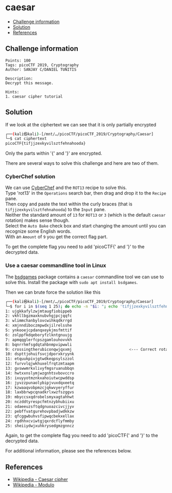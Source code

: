 # caesar

- [Challenge information](#challenge-information)
- [Solution](#solution)
- [References](#references)

## Challenge information
```
Points: 100
Tags: picoCTF 2019, Cryptography
Author: SANJAY C/DANIEL TUNITIS

Description:
Decrypt this message.

Hints:
1. caesar cipher tutorial
```

## Solution

If we look at the ciphertext we can see that it is only partially encrypted
```bash
┌──(kali㉿kali)-[/mnt/…/picoCTF/picoCTF_2019/Cryptography/Caesar]
└─$ cat ciphertext
picoCTF{tifjjzexkyvilsztfehnahooda}
```

Only the parts within '{' and '}' are encrypted.

There are several ways to solve this challenge and here are two of them.

### CyberChef solution

We can use [CyberChef](https://gchq.github.io/CyberChef/) and the `ROT13` recipe to solve this.  
Type 'rot13' in the `Operations` search bar, then drag and drop it to the `Recipe` pane.  
Then copy and paste the text within the curly braces (that is `tifjjzexkyvilsztfehnahooda`) to the `Input` pane.  
Neither the standard amount of `13` for `ROT13` or `3` (which is the default `caesar` rotation) makes sense though.  
Select the `Auto Bake` check box and start changing the amount until you can recognize some English words.  
With an `Amount` of `9` you get the correct flag part.

To get the complete flag you need to add 'picoCTF{' and '}' to the decrypted data.

### Use a caesar commandline tool in Linux

The [bsdgames](https://wiki.linuxquestions.org/wiki/BSD_games) package contains a `caesar` commandline tool we can use to solve this. Install the package with `sudo apt install bsdgames`.

Then we can brute force the solution like this
```bash
┌──(kali㉿kali)-[/mnt/…/picoCTF/picoCTF_2019/Cryptography/Caesar]
└─$ for i in $(seq 1 25); do echo -n "$i: "; echo 'tifjjzexkyvilsztfehnahooda' | caesar $i; done
1: ujgkkafylzwjmtaugfiobippeb
2: vkhllbgzmaxknubvhgjpcjqqfc
3: wlimmchanbylovcwihkqdkrrgd
4: xmjnndiboczmpwdxjilrelsshe
5: ynkooejcpdanqxeykjmsfmttif
6: zolppfkdqeboryfzlkntgnuujg
7: apmqqglerfcpszgamlouhovvkh
8: bqnrrhmfsgdqtahbnmpvipwwli
9: crossingtherubiconqwjqxxmj                         <--- Correct rotation
10: dspttjohuifsvcjdporxkryynk
11: etquukpivjgtwdkeqpsylszzol
12: furvvlqjwkhuxelfrqtzmtaapm
13: gvswwmrkxlivyfmgsruanubbqn
14: hwtxxnslymjwzgnhtsvbovccro
15: ixuyyotmznkxahoiutwcpwddsp
16: jyvzzpunaolybipjvuxdqxeetq
17: kzwaaqvobpmzcjqkwvyeryffur
18: laxbbrwpcqnadkrlxwzfszggvs
19: mbyccsxqdrobelsmyxagtahhwt
20: nczddtyrespcfmtnzybhubiixu
21: odaeeuzsftqdgnuoazcivcjjyv
22: pebffvatgurehovpbadjwdkkzw
23: qfcggwbuhvsfipwqcbekxellax
24: rgdhhxcviwtgjqxrdcflyfmmby
25: sheiiydwjxuhkrysedgmzgnncz
```

Again, to get the complete flag you need to add 'picoCTF{' and '}' to the decrypted data.

For additional information, please see the references below.

## References

- [Wikipedia - Caesar cipher](https://en.wikipedia.org/wiki/Caesar_cipher)
- [Wikipedia - Modulo](https://en.wikipedia.org/wiki/Modulo)
